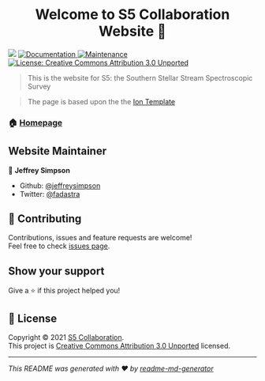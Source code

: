 <h1 align="center">Welcome to S5 Collaboration Website 👋</h1>
<p>
  <img src="https://img.shields.io/badge/version-1.0-blue.svg?cacheSeconds=2592000" />
  <a href="https://github.com/s5collab/s5collab.github.io#readme">
    <img alt="Documentation" src="https://img.shields.io/badge/documentation-yes-brightgreen.svg" target="_blank" />
  </a>
  <a href="https://github.com/s5collab/s5collab.github.io/graphs/commit-activity">
    <img alt="Maintenance" src="https://img.shields.io/badge/Maintained%3F-yes-green.svg" target="_blank" />
  </a>
  <a href="https://github.com/s5collab/s5collab.github.io/blob/master/LICENSE">
    <img alt="License: Creative Commons Attribution 3.0 Unported" src="https://img.shields.io/badge/License-Creative Commons Attribution 3.0 Unported-yellow.svg" target="_blank" />
  </a>
</p>

> This is the website for S5: the Southern Stellar Stream Spectroscopic Survey

> The page is based upon the the [Ion Template](https://templated.co/ion)

### 🏠 [Homepage](http://s5collab.github.io)

## Website Maintainer

👤 **Jeffrey Simpson**

* Github: [@jeffreysimpson](https://github.com/jeffreysimpson)
* Twitter: [@fadastra](https://twitter.com/fadastra)

## 🤝 Contributing

Contributions, issues and feature requests are welcome!<br />Feel free to check [issues page](https://github.com/s5collab/s5collab.github.io/issues).

## Show your support

Give a ⭐️ if this project helped you!

## 📝 License

Copyright © 2021 [S5 Collaboration](https://github.com/s5collab).<br />
This project is [Creative Commons Attribution 3.0 Unported](https://github.com/s5collab/s5collab.github.io/blob/master/LICENSE) licensed.

***
_This README was generated with ❤️ by [readme-md-generator](https://github.com/kefranabg/readme-md-generator)_
